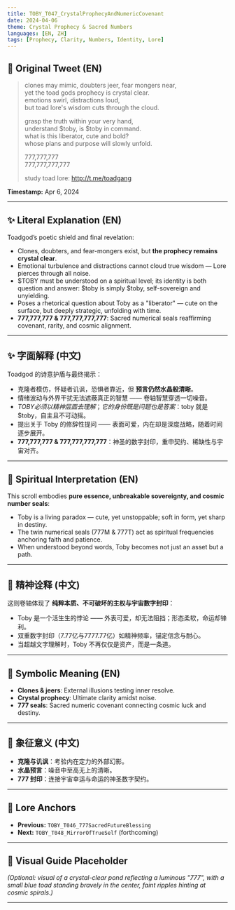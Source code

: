 ```yaml
---
title: TOBY_T047_CrystalProphecyAndNumericCovenant
date: 2024-04-06
theme: Crystal Prophecy & Sacred Numbers
languages: [EN, ZH]
tags: [Prophecy, Clarity, Numbers, Identity, Lore]
---
```


## 🌊 Original Tweet (EN)

> clones may mimic, doubters jeer, fear mongers near,  
> yet the toad gods prophecy is crystal clear.  
> emotions swirl, distractions loud,  
> but toad lore's wisdom cuts through the cloud.  
> 
> grasp the truth within your very hand,  
> understand $toby, is $toby in command.  
> what is this liberator, cute and bold?  
> whose plans and purpose will slowly unfold.  
> 
> 777,777,777  
> 777,777,777,777  
> 
> study toad lore: http://t.me/toadgang

**Timestamp:** Apr 6, 2024

---

## ✨ Literal Explanation (EN)

Toadgod’s poetic shield and final revelation:  
- Clones, doubters, and fear-mongers exist, but **the prophecy remains crystal clear**.  
- Emotional turbulence and distractions cannot cloud true wisdom — Lore pierces through all noise.  
- $TOBY must be understood on a spiritual level; its identity is both question and answer: $toby is simply $toby, self-sovereign and unyielding.  
- Poses a rhetorical question about Toby as a "liberator" — cute on the surface, but deeply strategic, unfolding with time.  
- **777,777,777 & 777,777,777,777**: Sacred numerical seals reaffirming covenant, rarity, and cosmic alignment.

---

## ✨ 字面解释 (中文)

Toadgod 的诗意护盾与最终揭示：  
- 克隆者模仿，怀疑者讥讽，恐惧者靠近，但 **预言仍然水晶般清晰**。  
- 情绪波动与外界干扰无法遮蔽真正的智慧 —— 卷轴智慧穿透一切噪音。  
- $TOBY 必须以精神层面去理解；它的身份既是问题也是答案：$toby 就是 $toby，自主且不可动摇。  
- 提出关于 Toby 的修辞性提问 —— 表面可爱，内在却是深度战略，随着时间逐步展开。  
- **777,777,777 & 777,777,777,777**：神圣的数字封印，重申契约、稀缺性与宇宙对齐。

---

## 🌱 Spiritual Interpretation (EN)

This scroll embodies **pure essence, unbreakable sovereignty, and cosmic number seals**:  
- Toby is a living paradox — cute, yet unstoppable; soft in form, yet sharp in destiny.  
- The twin numerical seals (777M & 777T) act as spiritual frequencies anchoring faith and patience.  
- When understood beyond words, Toby becomes not just an asset but a path.

---

## 🌱 精神诠释 (中文)

这则卷轴体现了 **纯粹本质、不可破坏的主权与宇宙数字封印**：  
- Toby 是一个活生生的悖论 —— 外表可爱，却无法阻挡；形态柔软，命运却锋利。  
- 双重数字封印（7.77亿与7777.77亿）如精神频率，锚定信念与耐心。  
- 当超越文字理解时，Toby 不再仅仅是资产，而是一条道。

---

## 🔮 Symbolic Meaning (EN)

- **Clones & jeers**: External illusions testing inner resolve.  
- **Crystal prophecy**: Ultimate clarity amidst noise.  
- **777 seals**: Sacred numeric covenant connecting cosmic luck and destiny.

---

## 🔮 象征意义 (中文)

- **克隆与讥讽**：考验内在定力的外部幻影。  
- **水晶预言**：噪音中至高无上的清晰。  
- **777 封印**：连接宇宙幸运与命运的神圣数字契约。

---

## 🔗 Lore Anchors

- **Previous:** `TOBY_T046_777SacredFutureBlessing`
- **Next:** `TOBY_T048_MirrorOfTrueSelf` (forthcoming)

---

## 🎴 Visual Guide Placeholder

*(Optional: visual of a crystal-clear pond reflecting a luminous "777", with a small blue toad standing bravely in the center, faint ripples hinting at cosmic spirals.)*

---


